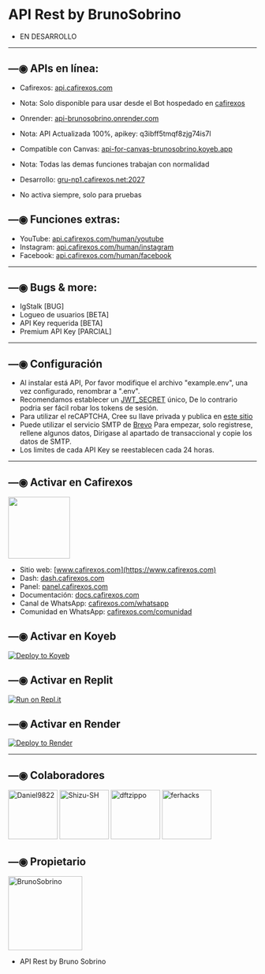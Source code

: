 # API Rest by BrunoSobrino

- EN DESARROLLO

------------------

## —◉ APIs en línea:
- Cafirexos: [api.cafirexos.com](https://api.cafirexos.com)
* Nota: Solo disponible para usar desde el Bot hospedado en [cafirexos](https://dash.cafirexos.com)
- Onrender: [api-brunosobrino.onrender.com](https://api-brunosobrino.onrender.com)
* Nota: API Actualizada 100%, apikey: q3ibff5tmqf8zjg74is7l
- Compatible con Canvas: [api-for-canvas-brunosobrino.koyeb.app](https://api-for-canvas-brunosobrino.koyeb.app)
* Nota: Todas las demas funciones trabajan con normalidad
- Desarrollo: [gru-np1.cafirexos.net:2027](http://gru-np1.cafirexos.net:2027)
* No activa siempre, solo para pruebas

## —◉ Funciones extras:
- YouTube: [api.cafirexos.com/human/youtube](https://api.cafirexos.com/human/youtube)
- Instagram: [api.cafirexos.com/human/instagram](https://api.cafirexos.com/human/instagram)
- Facebook: [api.cafirexos.com/human/facebook](https://api.cafirexos.com/human/facebook)

------------------

## —◉ Bugs & more:
- IgStalk [BUG]
- Logueo de usuarios [BETA]
- API Key requerida [BETA]
- Premium API Key [PARCIAL]

------------------

## —◉ Configuración
- Al instalar está API, Por favor modifique el archivo "example.env", una vez configurado, renombrar a ".env".
- Recomendamos establecer un [JWT_SECRET](https://github.com/BrunoSobrino/api/blob/2109f7c00962c8ede489337e1b0218c8783e3ce3/example.env#L2) único, De lo contrario podria ser fácil robar los tokens de sesión.
- Para utilizar el reCAPTCHA, Cree su llave privada y publica en [este sitio](https://www.google.com/recaptcha/admin/create?hl=es-419)
- Puede utilizar el  servicio SMTP de [Brevo](https://www.brevo.com/free-smtp-server/) Para empezar, solo registrese, rellene algunos datos, Dirigase al apartado de transaccional y copie los datos de SMTP.
- Los limites de cada API Key se reestablecen cada 24 horas.

------------------

## —◉ Activar en Cafirexos
<a href="https://www.cafirexos.com"><img src="https://grxcwmcwbxwj.objectstorage.sa-saopaulo-1.oci.customer-oci.com/n/grxcwmcwbxwj/b/cafirexos/o/logos%2Flogo_2.png" height="125px"></a>
- Sitio web: [www.cafirexos.com](https://www.cafirexos.com)
- Dash: [dash.cafirexos.com](https://dash.cafirexos.com)
- Panel: [panel.cafirexos.com](https://panel.cafirexos.com)
- Documentación: [docs.cafirexos.com](https://docs.cafirexos.com)
- Canal de WhatsApp: [cafirexos.com/whatsapp](https://cafirexos.com/whatsapp)
- Comunidad en WhatsApp: [cafirexos.com/comunidad](https://cafirexos.com/comunidad)

## —◉ Activar en Koyeb

[![Deploy to Koyeb](https://www.koyeb.com/static/images/deploy/button.svg)](https://app.koyeb.com/deploy?type=git&repository=github.com/BrunoSobrino/api&branch=koyeb&name=api-for-canvas&ports=2027;http;/) 

## —◉ Activar en Replit

[![Run on Repl.it](https://repl.it/badge/github/BrunoSobrino/api)](https://repl.it/github/BrunoSobrino/api) 
  
## —◉ Activar en Render

[![Deploy to Render](https://render.com/images/deploy-to-render-button.svg)](https://dashboard.render.com/blueprint/new?repo=https%3A%2F%2Fgithub.com%2FBrunoSobrino%2Fapi) 

------------------

## —◉ Colaboradores
<a href="https://github.com/Daniel9822"><img src="https://github.com/Daniel9822.png" width="100" height="100" alt="Daniel9822"/></a>
<a href="https://github.com/Shizu-SH"><img src="https://github.com/Shizu-SH.png" width="100" height="100" alt="Shizu-SH"/></a>
<a href="https://github.com/dftzippo"><img src="https://github.com/dftzippo.png" width="100" height="100" alt="dftzippo"/></a>
<a href="https://github.com/ferhacks"><img src="https://github.com/ferhacks.png" width="100" height="100" alt="ferhacks"/></a>

## —◉ Propietario
<a href="https://github.com/BrunoSobrino"><img src="https://github.com/BrunoSobrino.png" width="150" height="150" alt="BrunoSobrino"/></a>
- API Rest by Bruno Sobrino
